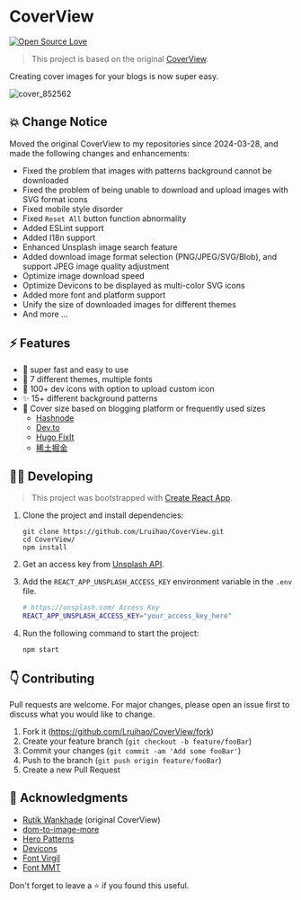 # CoverView

[![Open Source Love](https://badges.frapsoft.com/os/v1/open-source.svg?v=103)](https://github.com/Lruihao/CoverView)

> This project is based on the original [CoverView](https://github.com/rutikwankhade/CoverView).

Creating cover images for your blogs is now super easy.

![cover_852562](https://github.com/Lruihao/CoverView/assets/33419593/f61407eb-fcba-4e78-8ee1-abd633f4c5a0)

## 💥 Change Notice

Moved the original CoverView to my repositories since 2024-03-28, and made the following changes and enhancements:

- Fixed the problem that images with patterns background cannot be downloaded
- Fixed the problem of being unable to download and upload images with SVG format icons
- Fixed mobile style disorder
- Fixed `Reset All` button function abnormality
- Added ESLint support
- Added I18n support
- Enhanced Unsplash image search feature
- Added download image format selection (PNG/JPEG/SVG/Blob), and support JPEG image quality adjustment
- Optimize image download speed
- Optimize Devicons to be displayed as multi-color SVG icons
- Added more font and platform support
- Unify the size of downloaded images for different themes
- And more ...

## ⚡ Features

- 🚀 super fast and easy to use
- 🌈 7 different themes, multiple fonts
- 🌠 100+ dev icons with option to upload custom icon
- ✨ 15+ different background patterns
- 💾 Cover size based on blogging platform or frequently used sizes
  - [Hashnode](https://hashnode.com/)
  - [Dev.to](https://dev.to/)
  - [Hugo FixIt](https://github.com/hugo-fixit/FixIt)
  - [稀土掘金](https://juejin.cn/)

## 👩‍💻 Developing

> This project was bootstrapped with [Create React App](https://github.com/facebook/create-react-app).

1. Clone the project and install dependencies:

    ```shell
    git clone https://github.com/Lruihao/CoverView.git
    cd CoverView/
    npm install
    ```

2. Get an access key from [Unsplash API](https://unsplash.com/developers).
3. Add the `REACT_APP_UNSPLASH_ACCESS_KEY` environment variable in the `.env` file.

    ```bash
    # https://unsplash.com/ Access Key
    REACT_APP_UNSPLASH_ACCESS_KEY="your_access_key_here"
    ```

4. Run the following command to start the project:

    ```shell
    npm start
    ```

## 👇 Contributing

Pull requests are welcome. For major changes, please open an issue first to discuss what you would like to change.

1. Fork it (<https://github.com/Lruihao/CoverView/fork>)
2. Create your feature branch (`git checkout -b feature/fooBar`)
3. Commit your changes (`git commit -am 'Add some fooBar'`)
4. Push to the branch (`git push origin feature/fooBar`)
5. Create a new Pull Request

## 🙏 Acknowledgments

- [Rutik Wankhade](https://github.com/rutikwankhade) (original CoverView)
- [dom-to-image-more](https://github.com/1904labs/dom-to-image-more)
- [Hero Patterns](https://www.heropatterns.com/)
- [Devicons](https://github.com/devicons/devicon)
- [Font Virgil](https://github.com/excalidraw/virgil)
- [Font MMT](https://github.com/Lruihao/MMT)

Don't forget to leave a ⭐ if you found this useful.
